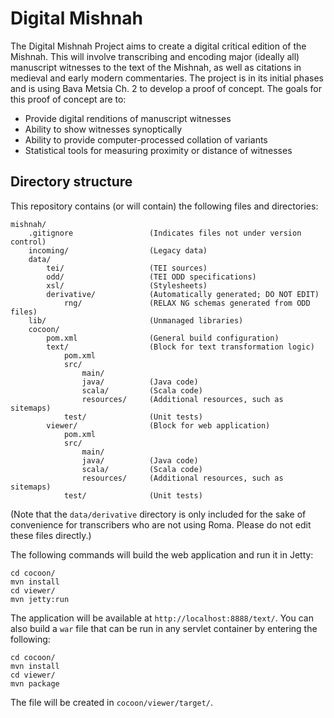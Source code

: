 Digital Mishnah
===============

The Digital Mishnah Project aims to create a digital critical edition of the
Mishnah. This will involve transcribing and encoding major (ideally all)
manuscript witnesses to the text of the Mishnah, as well as citations in
medieval and early modern commentaries. The project is in its initial phases
and is using Bava Metsia Ch. 2 to develop a proof of concept. The goals for
this proof of concept are to:

* Provide digital renditions of manuscript witnesses
* Ability to show witnesses synoptically
* Ability to provide computer-processed collation of variants
* Statistical tools for measuring proximity or distance of witnesses

Directory structure
-------------------

This repository contains (or will contain) the following files and
directories:

    mishnah/
        .gitignore                 (Indicates files not under version control)
        incoming/                  (Legacy data)
        data/
            tei/                   (TEI sources)
            odd/                   (TEI ODD specifications)
            xsl/                   (Stylesheets)
            derivative/            (Automatically generated; DO NOT EDIT)
                rng/               (RELAX NG schemas generated from ODD files)
        lib/                       (Unmanaged libraries)
        cocoon/
            pom.xml                (General build configuration)
            text/                  (Block for text transformation logic)
                pom.xml
                src/
                    main/   
                    java/          (Java code)
                    scala/         (Scala code)
                    resources/     (Additional resources, such as sitemaps)
                test/              (Unit tests)
            viewer/                (Block for web application)
                pom.xml
                src/
                    main/   
                    java/          (Java code)
                    scala/         (Scala code)
                    resources/     (Additional resources, such as sitemaps)
                test/              (Unit tests)

(Note that the `data/derivative` directory is only included for the sake of
convenience for transcribers who are not using Roma. Please do not edit these
files directly.)

The following commands will build the web application and run it in Jetty:

    cd cocoon/
    mvn install
    cd viewer/
    mvn jetty:run

The application will be available at `http://localhost:8888/text/`. You can
also build a `war` file that can be run in any servlet container by entering
the following:

    cd cocoon/
    mvn install
    cd viewer/
    mvn package

The file will be created in `cocoon/viewer/target/`.

